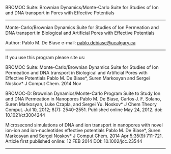 BROMOC Suite: Brownian Dynamics/Monte-Carlo Suite for Studies of Ion and DNA transport in Pores with Effective Potentials
************
Monte-Carlo/Brownian Dynamics Suite for Studies of Ion Permeation and DNA transport in Biological and Artificial Pores with Effective Potentials

Author: Pablo M. De Biase
e-mail: pablo.debiase@ucalgary.ca

---------------------------------------------------------------
If you use this program please site us:

BROMOC Suite: Monte-Carlo/Brownian Dynamics Suite for Studies of Ion Permeation and DNA transport in Biological and Artificial Pores with Effective Potentials
Pablo M. De Biase*, Suren Markosyan and Sergei Noskov*
J Comput Chem. 2014 Nov

BROMOC-D: Brownian Dynamics/Monte-Carlo Program Suite to Study Ion and DNA Permeation in Nanopores
Pablo M. De Biase, Carlos J. F. Solano, Suren Markosyan, Luke Czapla, and Sergei Yu. Noskov*
J Chem Theory Comput. Jul 10, 2012; 8(7): 2540-2551.
Published online May 24, 2012. doi:  10.1021/ct3004244

Microsecond simulations of DNA and ion transport in nanopores with novel ion-ion and ion-nucleotides effective potentials
Pablo M. De Biase*, Suren Markosyan and Sergei Noskov*
J Comput Chem. 2014 Apr 5;35(9):711-721.
Article first published online: 12 FEB 2014
DOI: 10.1002/jcc.23544

---------------------------------------------------------------


